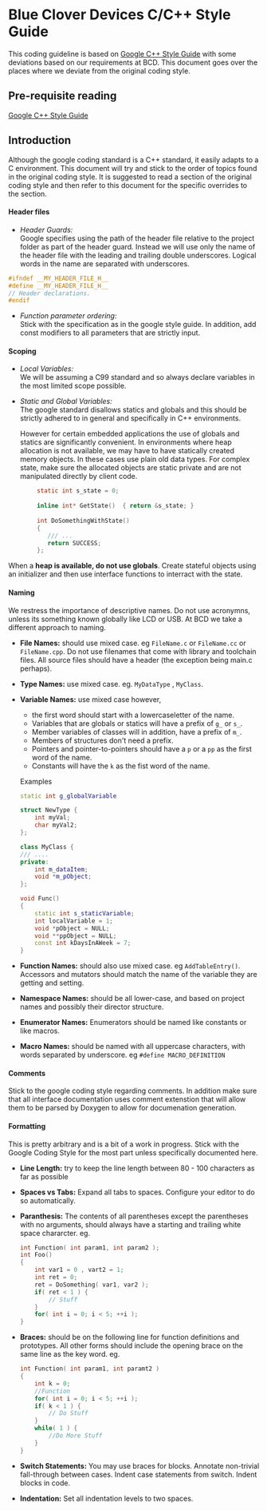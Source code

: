 Blue Clover Devices C/C++ Style Guide
====================================

This coding guideline is based on [Google C++ Style Guide] with some deviations
based on our requirements at BCD. This document goes over the places where we 
deviate from the original coding style. 

Pre-requisite reading
----------------------
[Google C++ Style Guide]

Introduction
------------

Although the google coding standard is a C++ standard, it easily adapts to a 
C environment. This document will try and stick to the order of topics found in the 
original coding style. It is suggested to read a section of the original coding style
and then refer to this document for the specific overrides to the section.


#### Header files
* *Header Guards:*  
   Google specifies using the path of the header file relative to the project folder
   as part of the header guard. Instead we will use only the name of the header file 
   with the leading and trailing double underscores. Logical words in the name are 
   separated with underscores. 

``` C
#ifndef __MY_HEADER_FILE_H__
#define __MY_HEADER_FILE_H__
// Header declarations.
#endif
```
* *Function parameter ordering:*  
  Stick with the specification as in the google style guide. 
  In addition, add const modifiers to all parameters that are strictly input.


#### Scoping
* *Local Variables:*  
   We will be assuming a C99 standard and so always declare variables in the
   most limited scope possible.

* *Static and Global Variables:*  
   The google standard disallows statics and globals and this should be strictly
   adhered to in general and specifically in C++ environments. 
   
   However for certain embedded applications the use of 
   globals and statics are significantly convenient. In environments 
   where heap allocation is not available, we may have to have statically created 
   memory objects. In these cases use plain old data types. For complex state, 
   make sure the allocated objects are static private and are not manipulated 
   directly by client code. 

``` C
        static int s_state = 0;
        
        inline int* GetState()  { return &s_state; }
        
        int DoSomethingWithState() 
        { 
           /// ... 
           return SUCCESS;
        };
```
When a **heap is available, do not use globals**. Create stateful objects using an 
initializer and then use interface functions to interract with the state. 

#### Naming
We restress the importance of descriptive names. Do not use acronymns, unless its
something known globally like LCD or USB. At BCD we take a different approach to 
naming.

* **File Names:** should use mixed case. eg `FileName.c` or 
    `FileName.cc` or `FileName.cpp`. Do not use filenames that come with library 
    and toolchain files. All source files should have a header (the exception 
    being main.c perhaps). 

* **Type Names:** use mixed case. eg. `MyDataType` , `MyClass`.

* **Variable Names:** use mixed case however,
    * the first word should start with a lowercaseletter of the name. 
    * Variables that are globals or statics will have a prefix of `g_` or `s_`. 
    * Member variables of classes will in addition, have a prefix of `m_`. 
    * Members of structures don't need a prefix.
    * Pointers and pointer-to-pointers should have a `p` or a `pp` as the first
      word of the name.
    * Constants will have the `k` as the fist word of the name.
   
   Examples  
    ``` C++
    static int g_globalVariable
    
    struct NewType {
        int myVal;
        char myVal2;
    };

    class MyClass {
    /// ....
    private:
        int m_dataItem;
        void *m_pObject;
    };
    
    void Func()
    {
        static int s_staticVariable;
        int localVariable = 1;
        void *pObject = NULL; 
        void **ppObject = NULL;
        const int kDaysInAWeek = 7;
    }
    ```
* **Function Names:** should also use mixed case. eg `AddTableEntry()`. Accessors
    and mutators should match the name of the variable they are getting and 
    setting.

* **Namespace Names:** should be all lower-case, and based on project names and
    possibly their director structure.

* **Enumerator Names:** Enumerators should be named like constants or like
    macros.

* **Macro Names:** should be named with all uppercase characters, with words 
    separated by underscore. eg `#define MACRO_DEFINITION`
    
#### Comments
Stick to the google coding style regarding comments. In addition make sure 
that all interface documentation uses comment extenstion that will allow them to
be parsed by Doxygen to allow for documenation generation.

#### Formatting
This is pretty arbitrary and is a bit of a work in progress. Stick with the 
Google Coding Style for the most part unless specifically documented here.

* **Line Length:** try to keep the line length between 80 - 100 characters 
   as far as possible
* **Spaces vs Tabs:** Expand all tabs to spaces. Configure your editor to do so
    automatically.
* **Paranthesis:** The contents of all parentheses except the parentheses with
    no arguments, should always have a starting and trailing white space 
    chararcter. eg.
    
    ``` C++
    int Function( int param1, int param2 );
    int Foo()
    {
        int var1 = 0 , vart2 = 1;
        int ret = 0;
        ret = DoSomething( var1, var2 );
        if( ret < 1 ) {
            // Stuff
        }
        for( int i = 0; i < 5; ++i );
    }
    ```
* **Braces:** should be on the following line for function definitions 
    and prototypes. All other forms should include the opening brace on the 
    same line as the key word. eg.
    ``` C++
    int Function( int param1, int paramt2 )
    {
        int k = 0;
        //Function
        for( int i = 0; i < 5; ++i );
        if( k < 1 ) {
            // Do Stuff
        }
        while( 1 ) { 
            //Do More Stuff
        }
    }
    ```
* **Switch Statements:** You may use braces for blocks. Annotate non-trivial
    fall-through between cases. Indent case statements from switch. Indent blocks
    in code.

* **Indentation:** Set all indentation levels to two spaces. 

[Google C++ Style Guide]:[http://google-styleguide.googlecode.com/svn/trunk/cppguide.xml]
